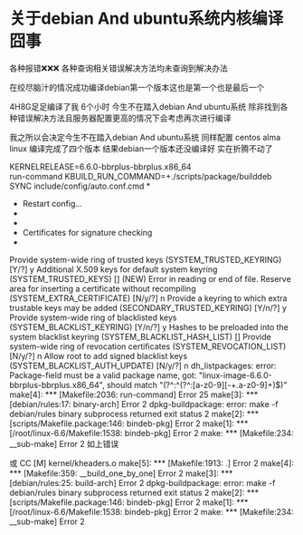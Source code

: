 # 关于debian And ubuntu系统内核编译囧事

各种报错❌❌❌ 各种查询相关错误解决方法均未查询到解决办法

在绞尽脑汁的情况成功编译debian第一个版本这也是第一个也是最后一个

4H8G足足编译了我 6个小时 今生不在踏入debian And ubuntu系统
除非找到各种错误解决方法且服务器配置更高的情况下会考虑再次进行编译

我之所以会决定今生不在踏入debian And ubuntu系统 
同样配置 centos alma linux 编译完成了四个版本
结果debian一个版本还没编译好 实在折腾不动了

KERNELRELEASE=6.6.0-bbrplus-bbrplus.x86_64 \
run-command KBUILD_RUN_COMMAND=+./scripts/package/builddeb
  SYNC    include/config/auto.conf.cmd
*
* Restart config...
*
*
* Certificates for signature checking
*
Provide system-wide ring of trusted keys (SYSTEM_TRUSTED_KEYRING) [Y/?] y
  Additional X.509 keys for default system keyring (SYSTEM_TRUSTED_KEYS) [] (NEW)
Error in reading or end of file.
  Reserve area for inserting a certificate without recompiling (SYSTEM_EXTRA_CERTIFICATE) [N/y/?] n
  Provide a keyring to which extra trustable keys may be added (SECONDARY_TRUSTED_KEYRING) [Y/n/?] y
Provide system-wide ring of blacklisted keys (SYSTEM_BLACKLIST_KEYRING) [Y/n/?]
y
  Hashes to be preloaded into the system blacklist keyring (SYSTEM_BLACKLIST_HASH_LIST) []
  Provide system-wide ring of revocation certificates (SYSTEM_REVOCATION_LIST) [N/y/?] n
  Allow root to add signed blacklist keys (SYSTEM_BLACKLIST_AUTH_UPDATE) [N/y/?] n
dh_listpackages: error: Package-field must be a valid package name, got: "linux-image-6.6.0-bbrplus-bbrplus.x86_64", should match "(?^:^(?^:[a-z0-9][-+\.a-z0-9]+)$)"
make[4]: *** [Makefile:2036: run-command] Error 25
make[3]: *** [debian/rules:17: binary-arch] Error 2
dpkg-buildpackage: error: make -f debian/rules binary subprocess returned exit status 2
make[2]: *** [scripts/Makefile.package:146: bindeb-pkg] Error 2
make[1]: *** [/root/linux-6.6/Makefile:1538: bindeb-pkg] Error 2
make: *** [Makefile:234: __sub-make] Error 2
如上错误

或
CC [M]  kernel/kheaders.o
make[5]: *** [Makefile:1913: .] Error 2
make[4]: *** [Makefile:359: __build_one_by_one] Error 2
make[3]: *** [debian/rules:25: build-arch] Error 2
dpkg-buildpackage: error: make -f debian/rules binary subprocess returned exit status 2
make[2]: *** [scripts/Makefile.package:146: bindeb-pkg] Error 2
make[1]: *** [/root/linux-6.6/Makefile:1538: bindeb-pkg] Error 2
make: *** [Makefile:234: __sub-make] Error 2
